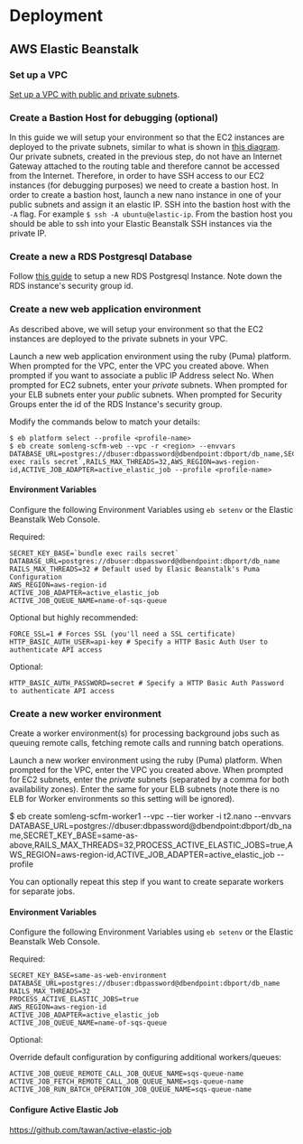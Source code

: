# Deployment

## AWS Elastic Beanstalk

### Set up a VPC

[Set up a VPC with public and private subnets](https://github.com/somleng/twilreapi/blob/master/docs/AWS_VPC_SETUP.md).

### Create a Bastion Host for debugging (optional)

In this guide we will setup your environment so that the EC2 instances are deployed to the private subnets, similar to what is shown in [this diagram](http://docs.aws.amazon.com/AmazonVPC/latest/UserGuide/VPC_Scenario2.html). Our private subnets, created in the previous step, do not have an Internet Gateway attached to the routing table and therefore cannot be accessed from the Internet. Therefore, in order to have SSH access to our EC2 instances (for debugging purposes) we need to create a bastion host. In order to create a bastion host, launch a new nano instance in one of your public subnets and assign it an elastic IP. SSH into the bastion host with the `-A` flag. For example `$ ssh -A ubuntu@elastic-ip`. From the bastion host you should be able to ssh into your Elastic Beanstalk SSH instances via the private IP.

### Create a new a RDS Postgresql Database

Follow [this guide](https://docs.aws.amazon.com/elasticbeanstalk/latest/dg/AWSHowTo.RDS.html?icmpid=docs_elasticbeanstalk_console) to setup a new RDS Postgresql Instance. Note down the RDS instance's security group id.

### Create a new web application environment

As described above, we will setup your environment so that the EC2 instances are deployed to the private subnets in your VPC.

Launch a new web application environment using the ruby (Puma) platform. When prompted for the VPC, enter the VPC you created above. When prompted if you want to associate a public IP Address select No. When prompted for EC2 subnets, enter your *private* subnets. When prompted for your ELB subnets enter your *public* subnets. When prompted for Security Groups enter the id of the RDS Instance's security group.

Modify the commands below to match your details:

```
$ eb platform select --profile <profile-name>
$ eb create somleng-scfm-web --vpc -r <region> --envvars DATABASE_URL=postgres://dbuser:dbpassword@dbendpoint:dbport/db_name,SECRET_KEY_BASE=`bundle exec rails secret`,RAILS_MAX_THREADS=32,AWS_REGION=aws-region-id,ACTIVE_JOB_ADAPTER=active_elastic_job --profile <profile-name>
```

#### Environment Variables

Configure the following Environment Variables using `eb setenv` or the Elastic Beanstalk Web Console.

Required:

```
SECRET_KEY_BASE=`bundle exec rails secret`
DATABASE_URL=postgres://dbuser:dbpassword@dbendpoint:dbport/db_name
RAILS_MAX_THREADS=32 # Default used by Elasic Beanstalk's Puma Configuration
AWS_REGION=aws-region-id
ACTIVE_JOB_ADAPTER=active_elastic_job
ACTIVE_JOB_QUEUE_NAME=name-of-sqs-queue
```

Optional but highly recommended:

```
FORCE_SSL=1 # Forces SSL (you'll need a SSL certificate)
HTTP_BASIC_AUTH_USER=api-key # Specify a HTTP Basic Auth User to authenticate API access
```

Optional:

```
HTTP_BASIC_AUTH_PASSWORD=secret # Specify a HTTP Basic Auth Password to authenticate API access
```

### Create a new worker environment

Create a worker environment(s) for processing background jobs such as queuing remote calls, fetching remote calls and running batch operations.

Launch a new worker environment using the ruby (Puma) platform. When prompted for the VPC, enter the VPC you created above. When prompted for EC2 subnets, enter the *private* subnets (separated by a comma for both availability zones). Enter the same for your ELB subnets (note there is no ELB for Worker environments so this setting will be ignored).

$ eb create somleng-scfm-worker1 --vpc --tier worker -i t2.nano --envvars DATABASE_URL=postgres://dbuser:dbpassword@dbendpoint:dbport/db_name,SECRET_KEY_BASE=same-as-above,RAILS_MAX_THREADS=32,PROCESS_ACTIVE_ELASTIC_JOBS=true,AWS_REGION=aws-region-id,ACTIVE_JOB_ADAPTER=active_elastic_job --profile <profile-name>

You can optionally repeat this step if you want to create separate workers for separate jobs.

#### Environment Variables

Configure the following Environment Variables using `eb setenv` or the Elastic Beanstalk Web Console.

Required:

```
SECRET_KEY_BASE=same-as-web-environment
DATABASE_URL=postgres://dbuser:dbpassword@dbendpoint:dbport/db_name
RAILS_MAX_THREADS=32
PROCESS_ACTIVE_ELASTIC_JOBS=true
AWS_REGION=aws-region-id
ACTIVE_JOB_ADAPTER=active_elastic_job
ACTIVE_JOB_QUEUE_NAME=name-of-sqs-queue
```

Optional:

Override default configuration by configuring additional workers/queues:

```
ACTIVE_JOB_QUEUE_REMOTE_CALL_JOB_QUEUE_NAME=sqs-queue-name
ACTIVE_JOB_FETCH_REMOTE_CALL_JOB_QUEUE_NAME=sqs-queue-name
ACTIVE_JOB_RUN_BATCH_OPERATION_JOB_QUEUE_NAME=sqs-queue-name
```

#### Configure Active Elastic Job

https://github.com/tawan/active-elastic-job
